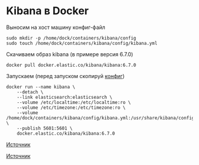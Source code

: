 # Kibana в Docker

Выносим на хост машину конфиг-файл

    sudo mkdir -p /home/dock/containers/kibana/config
    sudo touch /home/dock/containers/kibana/config/kibana.yml

Скачиваем образ kibana (в примере версия 6.7.0)

    docker pull docker.elastic.co/kibana/kibana:6.7.0

Запускаем (перед запуском скопируй [конфиг](https://github.com/chatlamin/ELK/blob/master/Docker-server/Kibana/kibana.yml))

    docker run --name kibana \
        --detach \
        --link elasticsearch:elasticsearch \
        --volume /etc/localtime:/etc/localtime:ro \
        --volume /etc/timezone:/etc/timezone:ro \
        --volume /home/dock/containers/kibana/config/kibana.yml:/usr/share/kibana/config/kibana.yml \
        --publish 5601:5601 \
        docker.elastic.co/kibana/kibana:6.7.0

[Источник](https://www.elastic.co/guide/en/kibana/current/docker.html)

[Источник](https://github.com/elastic/stack-docker/blob/master/config/kibana/kibana.yml)
